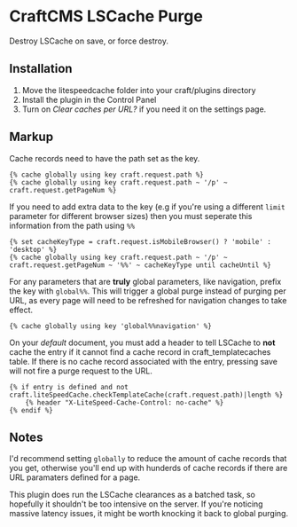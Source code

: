 # CraftCMS LSCache Purge

Destroy LSCache on save, or force destroy.

## Installation

1. Move the litespeedcache folder into your craft/plugins directory
2. Install the plugin in the Control Panel
3. Turn on *Clear caches per URL?* if you need it on the settings page.

## Markup

Cache records need to have the path set as the key.
~~~~
{% cache globally using key craft.request.path %}
{% cache globally using key craft.request.path ~ '/p' ~ craft.request.getPageNum %}
~~~~

If you need to add extra data to the key (e.g if you're using a different `limit` parameter for different browser sizes) then you must seperate this information from the path using `%%`
~~~~
{% set cacheKeyType = craft.request.isMobileBrowser() ? 'mobile' : 'desktop' %}
{% cache globally using key craft.request.path ~ '/p' ~ craft.request.getPageNum ~ '%%' ~ cacheKeyType until cacheUntil %}
~~~~

For any parameters that are **truly** global parameters, like navigation, prefix the key with `global%%`. This will trigger a global purge instead of purging per URL, as every page will need to be refreshed for navigation changes to take effect.
~~~~
{% cache globally using key 'global%%navigation' %}
~~~~

On your _default_ document, you must add a header to tell LSCache to **not** cache the entry if it cannot find a cache record in craft_templatecaches table. If there is no cache record associated with the entry, pressing save will not fire a purge request to the URL.
~~~~
{% if entry is defined and not craft.liteSpeedCache.checkTemplateCache(craft.request.path)|length %}
    {% header "X-LiteSpeed-Cache-Control: no-cache" %}
{% endif %}
~~~~

## Notes

I'd recommend setting `globally` to reduce the amount of cache records that you get, otherwise you'll end up with hunderds of cache records if there are URL paramaters defined for a page.

This plugin does run the LSCache clearances as a batched task, so hopefully it shouldn't be too intensive on the server. If you're noticing massive latency issues, it might be worth knocking it back to global purging.